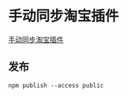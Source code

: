 # 手动同步淘宝插件

[手动同步淘宝插件](https://npm.taobao.org/sync/@hubary/element-plugins)

## 发布

```npm
npm publish --access public
```
